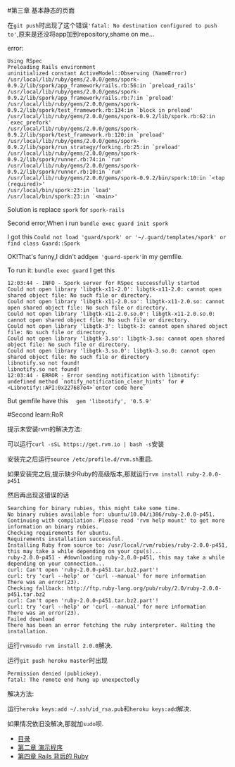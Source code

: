 #第三章 基本静态的页面

在`git push`时出现了这个错误`'fatal: No destination configured to push to'`,原来是还没将app加到repository,shame on me...

error:

    Using RSpec
    Preloading Rails environment
    uninitialized constant ActiveModel::Observing (NameError)
    /usr/local/lib/ruby/gems/2.0.0/gems/spork-0.9.2/lib/spork/app_framework/rails.rb:56:in `preload_rails'
    /usr/local/lib/ruby/gems/2.0.0/gems/spork-0.9.2/lib/spork/app_framework/rails.rb:7:in `preload'
    /usr/local/lib/ruby/gems/2.0.0/gems/spork-0.9.2/lib/spork/test_framework.rb:134:in `block in preload'
    /usr/local/lib/ruby/gems/2.0.0/gems/spork-0.9.2/lib/spork.rb:62:in `exec_prefork'
    /usr/local/lib/ruby/gems/2.0.0/gems/spork-0.9.2/lib/spork/test_framework.rb:120:in `preload'
    /usr/local/lib/ruby/gems/2.0.0/gems/spork-0.9.2/lib/spork/run_strategy/forking.rb:25:in `preload'
    /usr/local/lib/ruby/gems/2.0.0/gems/spork-0.9.2/lib/spork/runner.rb:74:in `run'
    /usr/local/lib/ruby/gems/2.0.0/gems/spork-0.9.2/lib/spork/runner.rb:10:in `run'
    /usr/local/lib/ruby/gems/2.0.0/gems/spork-0.9.2/bin/spork:10:in `<top (required)>'
    /usr/local/bin/spork:23:in `load'
    /usr/local/bin/spork:23:in `<main>'

Solution is replace `spork` for `spork-rails`

Second error,When i run
`bundle exec guard init spork`

I got this
`Could not load 'guard/spork' or '~/.guard/templates/spork' or find class Guard::Spork`

OK!That's funny,I didn't add`gem 'guard-spork'`in my gemfile.  

To run it:
`bundle exec guard`
I get this

    12:03:44 - INFO - Spork server for RSpec successfully started
    Could not open library 'libgtk-x11-2.0': libgtk-x11-2.0: cannot open shared object file: No such file or directory.
    Could not open library 'libgtk-x11-2.0.so': libgtk-x11-2.0.so: cannot open shared object file: No such file or directory.
    Could not open library 'libgtk-x11-2.0.so.0': libgtk-x11-2.0.so.0: cannot open shared object file: No such file or directory.
    Could not open library 'libgtk-3': libgtk-3: cannot open shared object file: No such file or directory.
    Could not open library 'libgtk-3.so': libgtk-3.so: cannot open shared object file: No such file or directory.
    Could not open library 'libgtk-3.so.0': libgtk-3.so.0: cannot open shared object file: No such file or directory
    libnotify.so not found!
    libnotify.so not found!
    12:03:44 - ERROR - Error sending notification with libnotify: undefined method `notify_notification_clear_hints' for #<Libnotify::API:0x227687e4>`enter code here`

But gemfile have this `  gem 'libnotify', '0.5.9'`


#Second learn:RoR

提示未安装rvm的解决方法:

可以运行`curl -sSL https://get.rvm.io | bash -s`安装

安装完之后运行`source /etc/profile.d/rvm.sh`重启.

如果安装完之后,提示缺少Ruby的高级版本,那就运行`rvm install ruby-2.0.0-p451`

然后再出现这错误的话

    Searching for binary rubies, this might take some time.
    No binary rubies available for: ubuntu/10.04/i386/ruby-2.0.0-p451.
    Continuing with compilation. Please read 'rvm help mount' to get more information on binary rubies.
    Checking requirements for ubuntu.
    Requirements installation successful.
    Installing Ruby from source to: /usr/local/rvm/rubies/ruby-2.0.0-p451, this may take a while depending on your cpu(s)...
    ruby-2.0.0-p451 - #downloading ruby-2.0.0-p451, this may take a while depending on your connection...
    curl: Can't open 'ruby-2.0.0-p451.tar.bz2.part'!
    curl: try 'curl --help' or 'curl --manual' for more information
    There was an error(23).
    Checking fallback: http://ftp.ruby-lang.org/pub/ruby/2.0/ruby-2.0.0-p451.tar.bz2
    curl: Can't open 'ruby-2.0.0-p451.tar.bz2.part'!
    curl: try 'curl --help' or 'curl --manual' for more information
    There was an error(23).
    Failed download
    There has been an error fetching the ruby interpreter. Halting the installation.

运行`rvmsudo rvm install 2.0.0`解决.

运行`git push heroku master`时出现

    Permission denied (publickey).
    fatal: The remote end hung up unexpectedly

解决方法:

运行`heroku keys:add ~/.ssh/id_rsa.pub`和`heroku keys:add`解决.

如果情况依旧没解决,那就加`sudo`呗.



  * [目录](README.md)
  * [第二章 演示程序](01.md)
  * [第四章 Rails 背后的 Ruby](03.md)